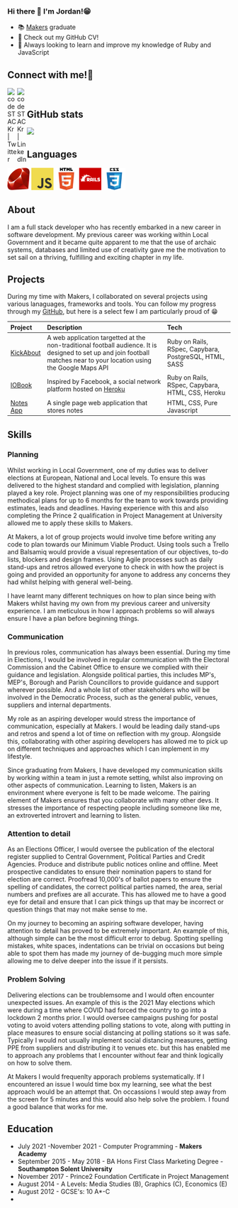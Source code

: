 ### Hi there 👋 I'm Jordan!😁

* 📚 [Makers](https://github.com/makersacademy) graduate
* 📄 Check out my GitHub CV!
* 🌱 Always looking to learn and improve my knowledge of Ruby and JavaScript

## Connect with me!👥
[<img align="left" alt="codeSTACKr | Twitter" width="22px" src="https://cdn.jsdelivr.net/npm/simple-icons@v3/icons/twitter.svg" />](https://twitter.com/jordan_veness)
[<img align="left" alt="codeSTACKr | LinkedIn" width="22px" src="https://cdn.jsdelivr.net/npm/simple-icons@v3/icons/linkedin.svg" />](https://www.linkedin.com/in/jordan-veness-8bb8a3106/)
<br>

## GitHub stats
<img height="180em" src="https://github-readme-stats.vercel.app/api?username=jordanveness&show_icons=true&hide_border=true&&count_private=true&include_all_commits=true" />
 
## Languages
<img height="50em" src="https://raw.githubusercontent.com/github/explore/80688e429a7d4ef2fca1e82350fe8e3517d3494d/topics/ruby/ruby.png" /> <img height="50em" src="https://raw.githubusercontent.com/github/explore/80688e429a7d4ef2fca1e82350fe8e3517d3494d/topics/javascript/javascript.png" /> <img height="50em" src="https://raw.githubusercontent.com/github/explore/80688e429a7d4ef2fca1e82350fe8e3517d3494d/topics/html/html.png" /> <img height="50em" src="https://raw.githubusercontent.com/github/explore/80688e429a7d4ef2fca1e82350fe8e3517d3494d/topics/rails/rails.png" />  <img height="50em" src="https://raw.githubusercontent.com/github/explore/80688e429a7d4ef2fca1e82350fe8e3517d3494d/topics/css/css.png" />  

## About 
I am a full stack developer who has recently embarked in a new career in software development. My previous career was working within Local Government and it became quite apparent to me that the use of archaic systems, databases and limited use of creativity gave me the motivation to set sail on a thriving, fulfilling and exciting chapter in my life. 

## Projects
During my time with Makers, I collaborated on several projects using various lanaguages, frameworks and tools. You can follow my progress through my [GitHub](github.com/jordanveness), but here is a select few I am particularly proud of 😁

| Project     | Description  | Tech  |
|:------------|:-------------|:-------|
| [KickAbout](https://github.com/lildann/kickabout)   | A web application targetted at the non-traditional football audience. It is designed to set up and join football matches near to your location using the Google Maps API | Ruby on Rails, RSpec, Capybara, PostgreSQL, HTML, SASS |
| [IOBook](https://github.com/tomal02/iobook) | Inspired by Facebook, a social network platform hosted on [Heroku](https://iobook.herokuapp.com/) | Ruby on Rails, RSpec, Capybara, HTML, CSS, Heroku |
| [Notes App](https://github.com/Maby0/notesApp) | A single page web application that stores notes | HTML, CSS, Pure Javascript |

## Skills
### Planning
Whilst working in Local Government, one of my duties was to deliver elections at European, National and Local levels. To ensure this was delivered to the highest standard and complied with legislation, planning played a key role. Project planning was one of my responsibilities producing methodical plans for up to 6 months for the team to work towards providing estimates, leads and deadlines. Having experience with this and also completing the Prince 2 qualification in Project Management at University allowed me to apply these skills to Makers.

At Makers, a lot of group projects would involve time before writing any code to plan towards our Minimum Viable Product. Using tools such a Trello and Balsamiq would provide a visual representation of our objectives, to-do lists, blockers and design frames. Using Agile processes such as daily stand-ups and retros allowed everyone to check in with how the project is going and provided an opportunity for anyone to address any concerns they had whilst helping with general well-being. 

I have learnt many different techniques on how to plan since being with Makers whilst having my own from my previous career and university experience. I am meticulous in how I approach problems so will always ensure I have a plan before beginning things. 

### Communication
In previous roles, communication has always been essential. During my time in Elections, I would be involved in regular communication with the Electoral Commission and the Cabinet Office to ensure we complied with their guidance and legislation. Alongside political parties, this includes MP's, MEP's, Borough and Parish Councillors to provide guidance and support wherever possible. And a whole list of other stakeholders who will be involved in the Democratic Process, such as the general public, venues, suppliers and internal departments. 

My role as an aspiring developer would stress the importance of communication, especially at Makers. I would be leading daily stand-ups and retros and spend a lot of time on reflection with my group. Alongside this, collaborating with other aspiring developers has allowed me to pick up on different techniques and approaches which I can implement in my lifestyle.

Since graduating from Makers, I have developed my communication skills by working within a team in just a remote setting, whilst also improving on other aspects of communication. Learning to listen, Makers is an environment where everyone is felt to be made welcome. The pairing element of Makers ensures that you collaborate with many other devs. It stresses the importance of respecting people including someone like me, an extroverted introvert and learning to listen. 

### Attention to detail
As an Elections Officer, I would oversee the publication of the electoral register supplied to Central Government, Political Parties and Credit Agencies. Produce and distribute public notices online and offline. Meet prospective candidates to ensure their nomination papers to stand for election are correct. Proofread 10,000's of ballot papers to ensure the spelling of candidates, the correct political parties named, the area, serial numbers and prefixes are all accurate. This has allowed me to have a good eye for detail and ensure that I can pick things up that may be incorrect or question things that may not make sense to me.

On my journey to becoming an aspiring software developer, having attention to detail has proved to be extremely important. An example of this, although simple can be the most difficult error to debug. Spotting spelling mistakes, white spaces, indentations can be trivial on occasions but being able to spot them has made my journey of de-bugging much more simple allowing me to delve deeper into the issue if it persists. 

### Problem Solving
Delivering elections can be troublemsome and I would often encounter unexpected issues. An example of this is the 2021 May elections which were during a time where COVID had forced the country to go into a lockdown 2 months prior. I would oversee campaigns pushing for postal voting to avoid voters attending polling stations to vote, along with putting in place measures to ensure social distancing at polling stations so it was safe. Typically I would not usually implement social distancing measures, getting PPE from suppliers and distributing it to venues etc. but this has enabled me to approach any problems that I encounter without fear and think logically on how to solve them. 

At Makers I would frequenlty apporach problems systematically. If I encountered an issue I would time box my learning, see what the best approach would be an attempt that. On occassions I would step away from the screen for 5 minutes and this would also help solve the problem. I found a good balance that works for me. 

## Education 
* July 2021 -November 2021 - Computer Programming - <b>Makers Academy</b> 
* September 2015 - May 2018 - BA Hons First Class Marketing Degree - <b>Southampton Solent University</b>
* November 2017 - Prince2 Foundation Certificate in Project Management
* August 2014 - A Levels: Media Studies (B), Graphics (C), Economics (E)
* August 2012 - GCSE's: 10 A*-C 
* 
